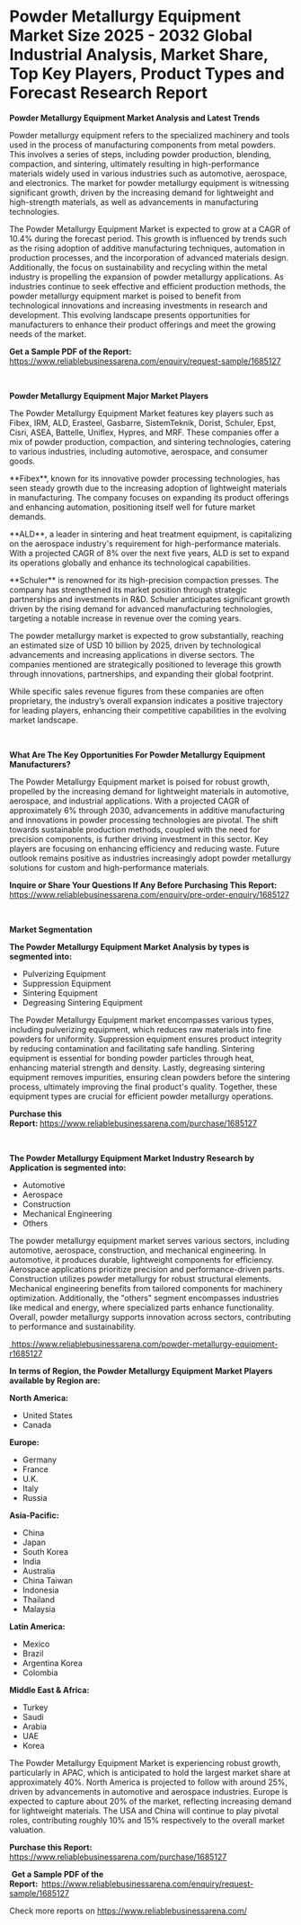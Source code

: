 <p><h1>Powder Metallurgy Equipment Market Size 2025 - 2032 Global Industrial Analysis, Market Share, Top Key Players, Product Types and Forecast Research Report</h1></p><p><strong>Powder Metallurgy Equipment Market Analysis and Latest Trends</strong></p>
<p><p>Powder metallurgy equipment refers to the specialized machinery and tools used in the process of manufacturing components from metal powders. This involves a series of steps, including powder production, blending, compaction, and sintering, ultimately resulting in high-performance materials widely used in various industries such as automotive, aerospace, and electronics. The market for powder metallurgy equipment is witnessing significant growth, driven by the increasing demand for lightweight and high-strength materials, as well as advancements in manufacturing technologies.</p><p>The Powder Metallurgy Equipment Market is expected to grow at a CAGR of 10.4% during the forecast period. This growth is influenced by trends such as the rising adoption of additive manufacturing techniques, automation in production processes, and the incorporation of advanced materials design. Additionally, the focus on sustainability and recycling within the metal industry is propelling the expansion of powder metallurgy applications. As industries continue to seek effective and efficient production methods, the powder metallurgy equipment market is poised to benefit from technological innovations and increasing investments in research and development. This evolving landscape presents opportunities for manufacturers to enhance their product offerings and meet the growing needs of the market.</p></p>
<p><strong>Get a Sample PDF of the Report:&nbsp;</strong> <a href="https://www.reliablebusinessarena.com/enquiry/request-sample/1685127?utm_campaign=1871&utm_medium=2&utm_source=Github&utm_content=ia&utm_term=06032025&utm_id=powder-metallurgy-equipment">https://www.reliablebusinessarena.com/enquiry/request-sample/1685127</a></p>
<p>&nbsp;</p>
<p><strong>Powder Metallurgy Equipment Major Market Players</strong></p>
<p><p>The Powder Metallurgy Equipment Market features key players such as Fibex, IRM, ALD, Erasteel, Gasbarre, SistemTeknik, Dorist, Schuler, Epst, Cisri, ASEA, Battelle, Uniflex, Hypres, and MRF. These companies offer a mix of powder production, compaction, and sintering technologies, catering to various industries, including automotive, aerospace, and consumer goods.</p><p>**Fibex**, known for its innovative powder processing technologies, has seen steady growth due to the increasing adoption of lightweight materials in manufacturing. The company focuses on expanding its product offerings and enhancing automation, positioning itself well for future market demands.</p><p>**ALD**, a leader in sintering and heat treatment equipment, is capitalizing on the aerospace industry's requirement for high-performance materials. With a projected CAGR of 8% over the next five years, ALD is set to expand its operations globally and enhance its technological capabilities.</p><p>**Schuler** is renowned for its high-precision compaction presses. The company has strengthened its market position through strategic partnerships and investments in R&D. Schuler anticipates significant growth driven by the rising demand for advanced manufacturing technologies, targeting a notable increase in revenue over the coming years.</p><p>The powder metallurgy market is expected to grow substantially, reaching an estimated size of USD 10 billion by 2025, driven by technological advancements and increasing applications in diverse sectors. The companies mentioned are strategically positioned to leverage this growth through innovations, partnerships, and expanding their global footprint.</p><p>While specific sales revenue figures from these companies are often proprietary, the industry’s overall expansion indicates a positive trajectory for leading players, enhancing their competitive capabilities in the evolving market landscape.</p></p>
<p>&nbsp;</p>
<p><strong>What Are The Key Opportunities For Powder Metallurgy Equipment Manufacturers?</strong></p>
<p><p>The Powder Metallurgy Equipment market is poised for robust growth, propelled by the increasing demand for lightweight materials in automotive, aerospace, and industrial applications. With a projected CAGR of approximately 6% through 2030, advancements in additive manufacturing and innovations in powder processing technologies are pivotal. The shift towards sustainable production methods, coupled with the need for precision components, is further driving investment in this sector. Key players are focusing on enhancing efficiency and reducing waste. Future outlook remains positive as industries increasingly adopt powder metallurgy solutions for custom and high-performance materials.</p></p>
<p><strong>Inquire or Share Your Questions If Any Before Purchasing This Report:</strong> <a href="https://www.reliablebusinessarena.com/enquiry/pre-order-enquiry/1685127?utm_campaign=1871&utm_medium=2&utm_source=Github&utm_content=ia&utm_term=06032025&utm_id=powder-metallurgy-equipment">https://www.reliablebusinessarena.com/enquiry/pre-order-enquiry/1685127</a></p>
<p>&nbsp;</p>
<p><strong>Market Segmentation</strong></p>
<p><strong>The Powder Metallurgy Equipment Market Analysis by types is segmented into:</strong></p>
<p><ul><li>Pulverizing Equipment</li><li>Suppression Equipment</li><li>Sintering Equipment</li><li>Degreasing Sintering Equipment</li></ul></p>
<p><p>The Powder Metallurgy Equipment market encompasses various types, including pulverizing equipment, which reduces raw materials into fine powders for uniformity. Suppression equipment ensures product integrity by reducing contamination and facilitating safe handling. Sintering equipment is essential for bonding powder particles through heat, enhancing material strength and density. Lastly, degreasing sintering equipment removes impurities, ensuring clean powders before the sintering process, ultimately improving the final product's quality. Together, these equipment types are crucial for efficient powder metallurgy operations.</p></p>
<p><strong>Purchase this Report:&nbsp;</strong><a href="https://www.reliablebusinessarena.com/purchase/1685127?utm_campaign=1871&utm_medium=2&utm_source=Github&utm_content=ia&utm_term=06032025&utm_id=powder-metallurgy-equipment">https://www.reliablebusinessarena.com/purchase/1685127</a></p>
<p>&nbsp;</p>
<p><strong>The Powder Metallurgy Equipment Market Industry Research by Application is segmented into:</strong></p>
<p><ul><li>Automotive</li><li>Aerospace</li><li>Construction</li><li>Mechanical Engineering</li><li>Others</li></ul></p>
<p><p>The powder metallurgy equipment market serves various sectors, including automotive, aerospace, construction, and mechanical engineering. In automotive, it produces durable, lightweight components for efficiency. Aerospace applications prioritize precision and performance-driven parts. Construction utilizes powder metallurgy for robust structural elements. Mechanical engineering benefits from tailored components for machinery optimization. Additionally, the "others" segment encompasses industries like medical and energy, where specialized parts enhance functionality. Overall, powder metallurgy supports innovation across sectors, contributing to performance and sustainability.</p></p>
<p><a href="https://www.reliablebusinessarena.com/powder-metallurgy-equipment-r1685127?utm_campaign=1871&utm_medium=2&utm_source=Github&utm_content=ia&utm_term=06032025&utm_id=powder-metallurgy-equipment">&nbsp;https://www.reliablebusinessarena.com/powder-metallurgy-equipment-r1685127</a></p>
<p><strong>In terms of Region, the Powder Metallurgy Equipment Market Players available by Region are:</strong></p>
<p>
    <p> <strong> North America: </strong>
        <ul>
            <li>United States</li>
            <li>Canada</li>
        </ul>
        </p> 
    <p> <strong> Europe: </strong>
        <ul>
            <li>Germany</li>
            <li>France</li>
            <li>U.K.</li>
            <li>Italy</li>
            <li>Russia</li>
        </ul>
        </p> 
    <p> <strong> Asia-Pacific: </strong>
        <ul>
            <li>China</li>
            <li>Japan</li>
            <li>South Korea</li>
            <li>India</li>
            <li>Australia</li>
            <li>China Taiwan</li>
            <li>Indonesia</li>
            <li>Thailand</li>
            <li>Malaysia</li>
        </ul>
        </p> 
    <p> <strong> Latin America: </strong>
        <ul>
            <li>Mexico</li>
            <li>Brazil</li>
            <li>Argentina Korea</li>
            <li>Colombia</li>
        </ul>
        </p> 
    <p> <strong> Middle East & Africa: </strong>
        <ul>
            <li>Turkey</li>
            <li>Saudi</li>
            <li>Arabia</li>
            <li>UAE</li>
            <li>Korea</li>
        </ul>
    </p>
    </p>
<p><p>The Powder Metallurgy Equipment Market is experiencing robust growth, particularly in APAC, which is anticipated to hold the largest market share at approximately 40%. North America is projected to follow with around 25%, driven by advancements in automotive and aerospace industries. Europe is expected to capture about 20% of the market, reflecting increasing demand for lightweight materials. The USA and China will continue to play pivotal roles, contributing roughly 10% and 15% respectively to the overall market valuation.</p></p>
<p><strong>Purchase this Report: </strong><a href="https://www.reliablebusinessarena.com/purchase/1685127?utm_campaign=1871&utm_medium=2&utm_source=Github&utm_content=ia&utm_term=06032025&utm_id=powder-metallurgy-equipment">https://www.reliablebusinessarena.com/purchase/1685127</a></p>
<p>&nbsp;<strong>Get a Sample PDF of the Report:&nbsp;&nbsp;</strong><a href="https://www.reliablebusinessarena.com/enquiry/request-sample/1685127?utm_campaign=1871&utm_medium=2&utm_source=Github&utm_content=ia&utm_term=06032025&utm_id=powder-metallurgy-equipment">https://www.reliablebusinessarena.com/enquiry/request-sample/1685127</a></p>
<p><strong></strong></p>
<p>Check more reports on <a href="https://www.reliablebusinessarena.com/?utm_campaign=1871&utm_medium=2&utm_source=Github&utm_content=ia&utm_term=06032025&utm_id=powder-metallurgy-equipment">https://www.reliablebusinessarena.com/</a></p>